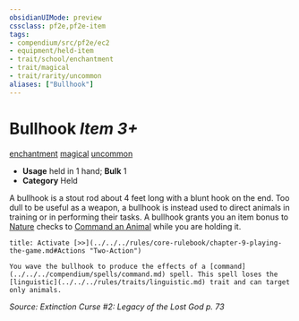 ```yaml
---
obsidianUIMode: preview
cssclass: pf2e,pf2e-item
tags:
- compendium/src/pf2e/ec2
- equipment/held-item
- trait/school/enchantment
- trait/magical
- trait/rarity/uncommon
aliases: ["Bullhook"]
---
```

# Bullhook *Item 3+*  
[enchantment](enchantment.md)  [magical](magical.md)  [uncommon](uncommon.md)  

- **Usage** held in 1 hand; **Bulk** 1
- **Category** Held

A bullhook is a stout rod about 4 feet long with a blunt hook on the end. Too dull to be useful as a weapon, a bullhook is instead used to direct animals in training or in performing their tasks. A bullhook grants you an item bonus to [Nature](../../skills.md#Nature) checks to [Command an Animal](command-an-animal.md) while you are holding it.

```ad-embed-ability
title: Activate [>>](../../../rules/core-rulebook/chapter-9-playing-the-game.md#Actions "Two-Action")

You wave the bullhook to produce the effects of a [command](../../../compendium/spells/command.md) spell. This spell loses the [linguistic](../../../rules/traits/linguistic.md) trait and can target only animals.
```

*Source: Extinction Curse #2: Legacy of the Lost God p. 73*

